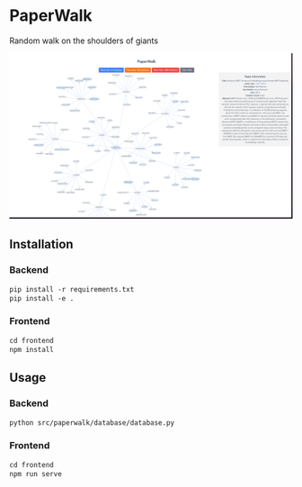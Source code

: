# PaperWalk
Random walk on the shoulders of giants

![Demo](./assets/demo.jpg)

## Installation
### Backend
```
pip install -r requirements.txt
pip install -e .
```

### Frontend
```
cd frontend
npm install
```

## Usage
### Backend
```
python src/paperwalk/database/database.py
```

### Frontend
```
cd frontend
npm run serve
```